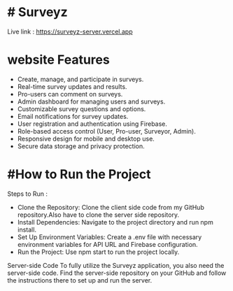 # # Surveyz

Live link : https://surveyz-server.vercel.app

# website Features
* Create, manage, and participate in surveys.
* Real-time survey updates and results.
* Pro-users can comment on surveys.
* Admin dashboard for managing users and surveys.
* Customizable survey questions and options.
* Email notifications for survey updates.
* User registration and authentication using Firebase.
* Role-based access control (User, Pro-user, Surveyor, Admin).
* Responsive design for mobile and desktop use.
* Secure data storage and privacy protection.

# #How to Run the Project

Steps to Run : 
* Clone the Repository: Clone the client side code from my GitHub repository.Also have to clone the server side repository.
* Install Dependencies: Navigate to the project directory and run npm install.
* Set Up Environment Variables: Create a .env file with necessary environment variables   for API URL and Firebase configuration.
* Run the Project: Use npm start to run the project locally.

Server-side Code
To fully utilize the Surveyz application, you also need the server-side code. Find the server-side repository on your GitHub and follow the instructions there to set up and run the server.